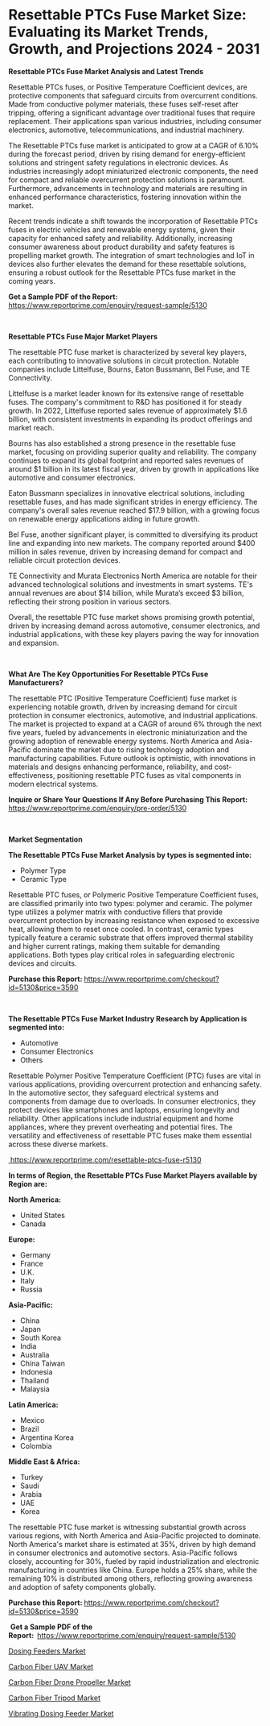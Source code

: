<p><h1>Resettable PTCs Fuse Market Size: Evaluating its Market Trends, Growth, and Projections 2024 - 2031</h1></p><p><strong>Resettable PTCs Fuse Market Analysis and Latest Trends</strong></p>
<p><p>Resettable PTCs fuses, or Positive Temperature Coefficient devices, are protective components that safeguard circuits from overcurrent conditions. Made from conductive polymer materials, these fuses self-reset after tripping, offering a significant advantage over traditional fuses that require replacement. Their applications span various industries, including consumer electronics, automotive, telecommunications, and industrial machinery.</p><p>The Resettable PTCs fuse market is anticipated to grow at a CAGR of 6.10% during the forecast period, driven by rising demand for energy-efficient solutions and stringent safety regulations in electronic devices. As industries increasingly adopt miniaturized electronic components, the need for compact and reliable overcurrent protection solutions is paramount. Furthermore, advancements in technology and materials are resulting in enhanced performance characteristics, fostering innovation within the market.</p><p>Recent trends indicate a shift towards the incorporation of Resettable PTCs fuses in electric vehicles and renewable energy systems, given their capacity for enhanced safety and reliability. Additionally, increasing consumer awareness about product durability and safety features is propelling market growth. The integration of smart technologies and IoT in devices also further elevates the demand for these resettable solutions, ensuring a robust outlook for the Resettable PTCs fuse market in the coming years.</p></p>
<p><strong>Get a Sample PDF of the Report:&nbsp;</strong> <a href="https://www.reportprime.com/enquiry/request-sample/5130">https://www.reportprime.com/enquiry/request-sample/5130</a></p>
<p>&nbsp;</p>
<p><strong>Resettable PTCs Fuse Major Market Players</strong></p>
<p><p>The resettable PTC fuse market is characterized by several key players, each contributing to innovative solutions in circuit protection. Notable companies include Littelfuse, Bourns, Eaton Bussmann, Bel Fuse, and TE Connectivity.</p><p>Littelfuse is a market leader known for its extensive range of resettable fuses. The company's commitment to R&D has positioned it for steady growth. In 2022, Littelfuse reported sales revenue of approximately $1.6 billion, with consistent investments in expanding its product offerings and market reach.</p><p>Bourns has also established a strong presence in the resettable fuse market, focusing on providing superior quality and reliability. The company continues to expand its global footprint and reported sales revenues of around $1 billion in its latest fiscal year, driven by growth in applications like automotive and consumer electronics.</p><p>Eaton Bussmann specializes in innovative electrical solutions, including resettable fuses, and has made significant strides in energy efficiency. The company's overall sales revenue reached $17.9 billion, with a growing focus on renewable energy applications aiding in future growth.</p><p>Bel Fuse, another significant player, is committed to diversifying its product line and expanding into new markets. The company reported around $400 million in sales revenue, driven by increasing demand for compact and reliable circuit protection devices.</p><p>TE Connectivity and Murata Electronics North America are notable for their advanced technological solutions and investments in smart systems. TE's annual revenues are about $14 billion, while Murata’s exceed $3 billion, reflecting their strong position in various sectors.</p><p>Overall, the resettable PTC fuse market shows promising growth potential, driven by increasing demand across automotive, consumer electronics, and industrial applications, with these key players paving the way for innovation and expansion.</p></p>
<p>&nbsp;</p>
<p><strong>What Are The Key Opportunities For Resettable PTCs Fuse Manufacturers?</strong></p>
<p><p>The resettable PTC (Positive Temperature Coefficient) fuse market is experiencing notable growth, driven by increasing demand for circuit protection in consumer electronics, automotive, and industrial applications. The market is projected to expand at a CAGR of around 6% through the next five years, fueled by advancements in electronic miniaturization and the growing adoption of renewable energy systems. North America and Asia-Pacific dominate the market due to rising technology adoption and manufacturing capabilities. Future outlook is optimistic, with innovations in materials and designs enhancing performance, reliability, and cost-effectiveness, positioning resettable PTC fuses as vital components in modern electrical systems.</p></p>
<p><strong>Inquire or Share Your Questions If Any Before Purchasing This Report:</strong> <a href="https://www.reportprime.com/enquiry/pre-order/5130">https://www.reportprime.com/enquiry/pre-order/5130</a></p>
<p>&nbsp;</p>
<p><strong>Market Segmentation</strong></p>
<p><strong>The Resettable PTCs Fuse Market Analysis by types is segmented into:</strong></p>
<p><ul><li>Polymer Type</li><li>Ceramic Type</li></ul></p>
<p><p>Resettable PTC fuses, or Polymeric Positive Temperature Coefficient fuses, are classified primarily into two types: polymer and ceramic. The polymer type utilizes a polymer matrix with conductive fillers that provide overcurrent protection by increasing resistance when exposed to excessive heat, allowing them to reset once cooled. In contrast, ceramic types typically feature a ceramic substrate that offers improved thermal stability and higher current ratings, making them suitable for demanding applications. Both types play critical roles in safeguarding electronic devices and circuits.</p></p>
<p><strong>Purchase this Report:&nbsp;</strong><a href="https://www.reportprime.com/checkout?id=5130&price=3590">https://www.reportprime.com/checkout?id=5130&price=3590</a></p>
<p>&nbsp;</p>
<p><strong>The Resettable PTCs Fuse Market Industry Research by Application is segmented into:</strong></p>
<p><ul><li>Automotive</li><li>Consumer Electronics</li><li>Others</li></ul></p>
<p><p>Resettable Polymer Positive Temperature Coefficient (PTC) fuses are vital in various applications, providing overcurrent protection and enhancing safety. In the automotive sector, they safeguard electrical systems and components from damage due to overloads. In consumer electronics, they protect devices like smartphones and laptops, ensuring longevity and reliability. Other applications include industrial equipment and home appliances, where they prevent overheating and potential fires. The versatility and effectiveness of resettable PTC fuses make them essential across these diverse markets.</p></p>
<p><a href="https://www.reportprime.com/resettable-ptcs-fuse-r5130">&nbsp;https://www.reportprime.com/resettable-ptcs-fuse-r5130</a></p>
<p><strong>In terms of Region, the Resettable PTCs Fuse Market Players available by Region are:</strong></p>
<p>
    <p> <strong> North America: </strong>
        <ul>
            <li>United States</li>
            <li>Canada</li>
        </ul>
        </p> 
    <p> <strong> Europe: </strong>
        <ul>
            <li>Germany</li>
            <li>France</li>
            <li>U.K.</li>
            <li>Italy</li>
            <li>Russia</li>
        </ul>
        </p> 
    <p> <strong> Asia-Pacific: </strong>
        <ul>
            <li>China</li>
            <li>Japan</li>
            <li>South Korea</li>
            <li>India</li>
            <li>Australia</li>
            <li>China Taiwan</li>
            <li>Indonesia</li>
            <li>Thailand</li>
            <li>Malaysia</li>
        </ul>
        </p> 
    <p> <strong> Latin America: </strong>
        <ul>
            <li>Mexico</li>
            <li>Brazil</li>
            <li>Argentina Korea</li>
            <li>Colombia</li>
        </ul>
        </p> 
    <p> <strong> Middle East & Africa: </strong>
        <ul>
            <li>Turkey</li>
            <li>Saudi</li>
            <li>Arabia</li>
            <li>UAE</li>
            <li>Korea</li>
        </ul>
    </p>
    </p>
<p><p>The resettable PTC fuse market is witnessing substantial growth across various regions, with North America and Asia-Pacific projected to dominate. North America's market share is estimated at 35%, driven by high demand in consumer electronics and automotive sectors. Asia-Pacific follows closely, accounting for 30%, fueled by rapid industrialization and electronic manufacturing in countries like China. Europe holds a 25% share, while the remaining 10% is distributed among others, reflecting growing awareness and adoption of safety components globally.</p></p>
<p><strong>Purchase this Report: </strong><a href="https://www.reportprime.com/checkout?id=5130&price=3590">https://www.reportprime.com/checkout?id=5130&price=3590</a></p>
<p>&nbsp;<strong>Get a Sample PDF of the Report:&nbsp;&nbsp;</strong><a href="https://www.reportprime.com/enquiry/request-sample/5130">https://www.reportprime.com/enquiry/request-sample/5130</a></p>
<p><strong></strong></p>
<p><p><a href="https://issuu.com/reportprime-2/docs/dosing-feeders-market-size-2030.ppt_b7b095c9f93aa2">Dosing Feeders Market</a></p><p><a href="https://www.linkedin.com/pulse/exploring-carbon-fiber-uav-market-dynamics-global-trends-6lnpe?trackingId=zvAvoTEAT1iKAKR9OmkuLA%3D%3D">Carbon Fiber UAV Market</a></p><p><a href="https://www.linkedin.com/pulse/future-trajectory-carbon-fiber-drone-propeller-market-emerging-ttdwe?trackingId=atwN2OnyQEC6NKzjuUV%2BWA%3D%3D">Carbon Fiber Drone Propeller Market</a></p><p><a href="https://www.linkedin.com/pulse/carbon-fiber-tripod-market-size-share-growth-analysis-type-application-whpif?trackingId=nvsNU0RfQXuk%2F%2FwPnBnabA%3D%3D">Carbon Fiber Tripod Market</a></p><p><a href="https://issuu.com/reportprime-2/docs/vibrating-dosing-feeder-market-size_f533a1e6a28ee1">Vibrating Dosing Feeder Market</a></p></p>